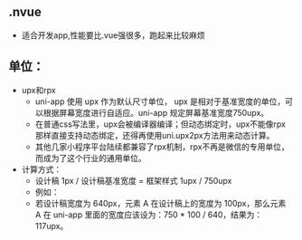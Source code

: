 ## .nvue
- 适合开发app,性能要比.vue强很多，跑起来比较麻烦
## 单位：
- upx和rpx
	- uni-app 使用 upx 作为默认尺寸单位， upx 是相对于基准宽度的单位，可以根据屏幕宽度进行自适应。uni-app 规定屏幕基准宽度750upx。
	- 在普通css写法里，upx会被编译器编译；但动态绑定时，upx不能像rpx那样直接支持动态绑定，还得再使用uni.upx2px方法用来动态计算。
	- 其他几家小程序平台陆续都兼容了rpx机制，rpx不再是微信的专用单位，而成为了这个行业的通用单位。
- 计算方式：
	- 设计稿 1px / 设计稿基准宽度 = 框架样式 1upx / 750upx
	- 例如：
	- 若设计稿宽度为 640px，元素 A 在设计稿上的宽度为 100px，那么元素 A 在 uni-app 里面的宽度应该设为：750 * 100 / 640，结果为：117upx。